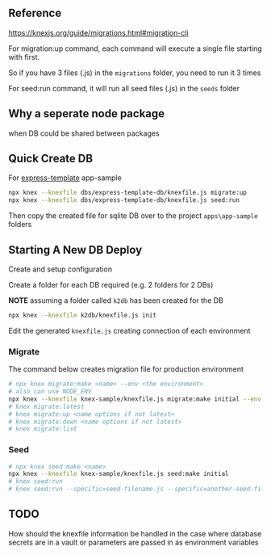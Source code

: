 


## Reference

https://knexjs.org/guide/migrations.html#migration-cli

For migration:up command, each command will execute a single file starting with first.

So if you have 3 files (.js) in the `migrations` folder, you need to run it 3 times

For seed:run command, it will run all seed files (.js) in the `seeds` folder

## Why a seperate node package

when DB could be shared between packages


## Quick Create DB

For [express-template](https://github.com/es-labs/express-template) app-sample

```bash
npx knex --knexfile dbs/express-template-db/knexfile.js migrate:up
npx knex --knexfile dbs/express-template-db/knexfile.js seed:run
```

Then copy the created file for sqlite DB over to the project `apps\app-sample` folders

## Starting A New DB Deploy

Create and setup configuration

Create a folder for each DB required (e.g. 2 folders for 2 DBs)

**NOTE** assuming a folder called `k2db` has been created for the DB

```bash
npx knex --knexfile k2db/knexfile.js init
```

Edit the generated `knexfile.js` creating connection of each environment



### Migrate

The command below creates migration file for production environment

```bash
# npx knex migrate:make <name> --env <the environment>
# also can use NODE_ENV
npx knex --knexfile knex-sample/knexfile.js migrate:make initial --env development
# knex migrate:latest
# knex migrate:up <name options if not latest>
# knex migrate:down <name options if not latest>
# knex migrate:list
```


### Seed

```bash
# npx knex seed:make <name>
npx knex --knexfile knex-sample/knexfile.js seed:make initial
# knex seed:run
# knex seed:run --specific=seed-filename.js --specific=another-seed-filename.js
```

## TODO

How should the knexfile information be handled in the case where database secrets are in a vault or parameters are passed in as environment variables
